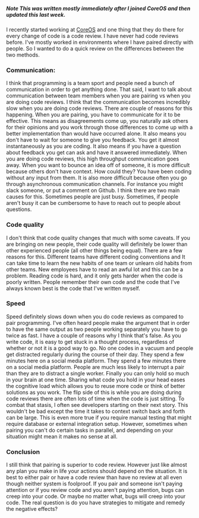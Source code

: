##### Note This was written mostly immediately after I joined CoreOS and then updated this last week.
I recently started working at [CoreOS](https://coreos.com/) and one thing that they do there for every change of code is a code review.
I have never had code reviews before.
I've mostly worked in environments where I have paired directly with people.
So I wanted to do a quick review on the differences between the two methods.

### Communication:
I think that programming is a team sport and people need a bunch of communication in order to get anything done.
That said, I want to talk about communication between team members when you are pairing vs when you are doing code reviews.
I think that the communication becomes incredibly slow when you are doing code reviews.
There are couple of reasons for this happening.
When you are pairing, you have to communicate for it to be effective.
This means as disagreements come up, you naturally ask others for their opinions and you work through those differences to come up with a better implementation than would have occurred alone.
It also means you don't have to wait for someone to give you feedback.
You get it almost instantaneously as you are coding.
It also means if you have a question about feedback you get can ask and have it answered immediately.
When you are doing code reviews, this high throughput communication goes away.
When you want to bounce an idea off of someone, it is more difficult because others don't have context.
How could they?
You have been coding without any input from them.
It is also more difficult because often you go through asynchronous communication channels.
For instance you might slack someone, or put a comment on Github.
I think there are two main causes for this.
Sometimes people are just busy.
Sometimes, if people aren't busy it can be cumbersome to have to reach out to people about questions.

### Code quality
I don't think that code quality changes that much with some caveats.
If you are bringing on new people, their code quality will definitely be lower than other experienced people (all other things being equal).
There are a few reasons for this.
Different teams have different coding conventions and It can take time to learn the new habits of one team or unlearn old habits from other teams.
New employees have to read an awful lot and this can be a problem.
Reading code is hard, and it only gets harder when the code is poorly written.
People remember their own code and the code that I've always known best is the code that I've written myself.

### Speed
Speed definitely slows down when you do code reviews as compared to pair programming.
I've often heard people make the argument that in order to have the same output as two people working separately you have to go twice as fast.
I have a couple of reasons why I think that's false.
As you write code, it is easy to get stuck in a thought process, regardless of whether or not it is a good way to go.
No one codes in a vacuum and people get distracted regularly during the course of their day.
They spend a few minutes here on a social media platform.
They spend a few minutes there on a social media platform.
People are much less likely to interrupt a pair than they are to distract a single worker.
Finally you can only hold so much in your brain at one time.
Sharing what code you hold in your head eases the cognitive load which allows you to reuse more code or think of better solutions as you work.
The flip side of this is while you are doing during code reviews there are often lots of time when the code is just sitting.
To combat that stasis, I often see developers starting on their next story.
This wouldn't be bad except the time it takes to context switch back and forth can be large.
This is even more true if you require manual testing that might require database or external integration setup.
However, sometimes when pairing you can't do certain tasks in parallel, and depending on your situation might mean it makes no sense at all.


### Conclusion
I still think that pairing is superior to code review.
However just like almost any plan you make in life your actions should depend on the situation.
It is best to either pair or have a code review than have no review at all even though neither system is foolproof.
If you pair and someone isn't paying attention or if you review code and you aren't paying attention, bugs can creep into your code.
Or maybe no matter what, bugs will creep into your code.
The real question is do you have strategies to mitigate and remedy the negative effects?